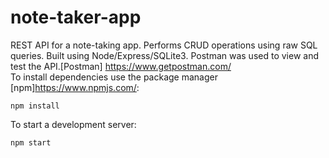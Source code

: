 # note-taker-app

REST API for a note-taking app. Performs CRUD operations using raw SQL queries. Built using Node/Express/SQLite3. Postman was used to view and test the API.[Postman] https://www.getpostman.com/ <br/>
To install dependencies use the package manager [npm]https://www.npmjs.com/:

```
npm install
```

To start a development server:

```
npm start
```

